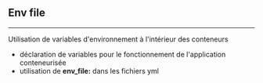 ## Env file
---
Utilisation de variables d'environnement à l'intérieur des conteneurs
* déclaration de variables pour le fonctionnement de l'application conteneurisée
* utilisation de **env_file:** dans les fichiers yml

